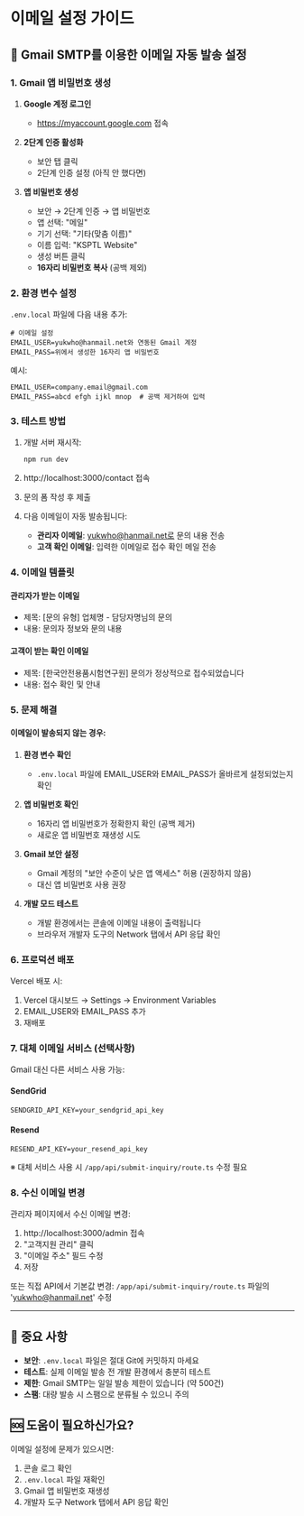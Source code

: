# 이메일 설정 가이드

## 📧 Gmail SMTP를 이용한 이메일 자동 발송 설정

### 1. Gmail 앱 비밀번호 생성

1. **Google 계정 로그인**
   - https://myaccount.google.com 접속

2. **2단계 인증 활성화**
   - 보안 탭 클릭
   - 2단계 인증 설정 (아직 안 했다면)

3. **앱 비밀번호 생성**
   - 보안 → 2단계 인증 → 앱 비밀번호
   - 앱 선택: "메일"
   - 기기 선택: "기타(맞춤 이름)"
   - 이름 입력: "KSPTL Website"
   - 생성 버튼 클릭
   - **16자리 비밀번호 복사** (공백 제외)

### 2. 환경 변수 설정

`.env.local` 파일에 다음 내용 추가:

```env
# 이메일 설정
EMAIL_USER=yukwho@hanmail.net와 연동된 Gmail 계정
EMAIL_PASS=위에서 생성한 16자리 앱 비밀번호
```

예시:
```env
EMAIL_USER=company.email@gmail.com
EMAIL_PASS=abcd efgh ijkl mnop  # 공백 제거하여 입력
```

### 3. 테스트 방법

1. 개발 서버 재시작:
   ```bash
   npm run dev
   ```

2. http://localhost:3000/contact 접속

3. 문의 폼 작성 후 제출

4. 다음 이메일이 자동 발송됩니다:
   - **관리자 이메일**: yukwho@hanmail.net로 문의 내용 전송
   - **고객 확인 이메일**: 입력한 이메일로 접수 확인 메일 전송

### 4. 이메일 템플릿

#### 관리자가 받는 이메일
- 제목: [문의 유형] 업체명 - 담당자명님의 문의
- 내용: 문의자 정보와 문의 내용

#### 고객이 받는 확인 이메일
- 제목: [한국안전용품시험연구원] 문의가 정상적으로 접수되었습니다
- 내용: 접수 확인 및 안내

### 5. 문제 해결

#### 이메일이 발송되지 않는 경우:

1. **환경 변수 확인**
   - `.env.local` 파일에 EMAIL_USER와 EMAIL_PASS가 올바르게 설정되었는지 확인

2. **앱 비밀번호 확인**
   - 16자리 앱 비밀번호가 정확한지 확인 (공백 제거)
   - 새로운 앱 비밀번호 재생성 시도

3. **Gmail 보안 설정**
   - Gmail 계정의 "보안 수준이 낮은 앱 액세스" 허용 (권장하지 않음)
   - 대신 앱 비밀번호 사용 권장

4. **개발 모드 테스트**
   - 개발 환경에서는 콘솔에 이메일 내용이 출력됩니다
   - 브라우저 개발자 도구의 Network 탭에서 API 응답 확인

### 6. 프로덕션 배포

Vercel 배포 시:
1. Vercel 대시보드 → Settings → Environment Variables
2. EMAIL_USER와 EMAIL_PASS 추가
3. 재배포

### 7. 대체 이메일 서비스 (선택사항)

Gmail 대신 다른 서비스 사용 가능:

#### SendGrid
```env
SENDGRID_API_KEY=your_sendgrid_api_key
```

#### Resend
```env
RESEND_API_KEY=your_resend_api_key
```

※ 대체 서비스 사용 시 `/app/api/submit-inquiry/route.ts` 수정 필요

### 8. 수신 이메일 변경

관리자 페이지에서 수신 이메일 변경:
1. http://localhost:3000/admin 접속
2. "고객지원 관리" 클릭
3. "이메일 주소" 필드 수정
4. 저장

또는 직접 API에서 기본값 변경:
`/app/api/submit-inquiry/route.ts` 파일의 'yukwho@hanmail.net' 수정

---

## 📌 중요 사항

- **보안**: `.env.local` 파일은 절대 Git에 커밋하지 마세요
- **테스트**: 실제 이메일 발송 전 개발 환경에서 충분히 테스트
- **제한**: Gmail SMTP는 일일 발송 제한이 있습니다 (약 500건)
- **스팸**: 대량 발송 시 스팸으로 분류될 수 있으니 주의

## 🆘 도움이 필요하신가요?

이메일 설정에 문제가 있으시면:
1. 콘솔 로그 확인
2. `.env.local` 파일 재확인
3. Gmail 앱 비밀번호 재생성
4. 개발자 도구 Network 탭에서 API 응답 확인
